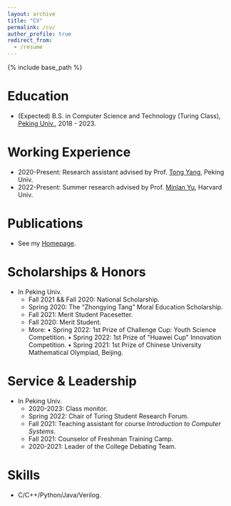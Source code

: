 ```yaml
---
layout: archive
title: "CV"
permalink: /cv/
author_profile: true
redirect_from:
  - /resume
---
```


{% include base_path %}

Education
======
* (Expected) B.S. in Computer Science and Technology (Turing Class), [Peking Univ.](https://english.pku.edu.cn/), 2018 - 2023. 

Working Experience
======
* 2020-Present: Research assistant advised by Prof. [Tong Yang](https://yangtonghome.github.io/), Peking Univ.
* 2022-Present: Summer research advised by Prof. [Minlan Yu](http://minlanyu.seas.harvard.edu/), Harvard Univ.

Publications
======
* See my [Homepage](https://lihy0529.github.io/).

Scholarships & Honors
======
* In Peking Univ.
  * Fall 2021 && Fall 2020: National Scholarship.
  *	Spring 2020: The “Zhongying Tang” Moral Education Scholarship.
  * Fall 2021: Merit Student Pacesetter.
  * Fall 2020: Merit Student.
  * More: $\bullet$ Spring 2022: 1st Prize of Challenge Cup: Youth Science Competition. $\bullet$ Spring 2022: 1st Prize of "Huawei Cup" Innovation Competition. $\bullet$ Spring 2021: 1st Prize of Chinese University Mathematical Olympiad, Beijing.

Service & Leadership
======
* In Peking Univ.
  * 2020-2023: Class monitor.
  * Spring 2022: Chair of Turing Student Research Forum.
  * Fall 2021: Teaching assistant for course *Introduction to Computer Systems*.
  * Fall 2021: Counselor of Freshman Training Camp.
  * 2020-2021: Leader of the College Debating Team.
  
Skills
======
* C/C++/Python/Java/Verilog.
